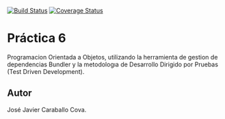 [![Build Status](https://travis-ci.com/JoseCova/gema.svg?branch=master)](https://travis-ci.com/JoseCova/gema)
[![Coverage Status](https://coveralls.io/repos/github/JoseCova/gema/badge.svg)](https://coveralls.io/github/JoseCova/gema)

# Práctica 6

Programacion Orientada a Objetos, utilizando la herramienta de gestion de dependencias Bundler y la metodologıa de Desarrollo Dirigido por Pruebas (Test Driven Development).

## Autor

José Javier Caraballo Cova.

